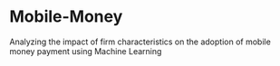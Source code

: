 # Mobile-Money
Analyzing the impact of firm characteristics on the adoption of mobile money payment using Machine Learning
